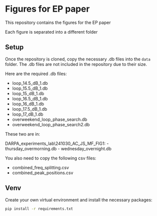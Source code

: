 # Figures for EP paper

This repository contains the figures for the EP paper

Each figure is separated into a different folder

## Setup

Once the repository is cloned, copy the necessary .db files into the `data` folder. The .db files are not included in the repository due to their size.

Here are the required .db files:

- loop_14.5_dB_1.db
- loop_15.5_dB_1.db
- loop_15_dB_1.db
- loop_16.5_dB_1.db
- loop_16_dB_1.db
- loop_17.5_dB_1.db
- loop_17_dB_1.db
- overweekend_loop_phase_search.db
- overweekend_loop_phase_search2.db

These two are in:

DARPA_experiments_lab\241030_AC_JS_MF_FIG1:
    - thursday_overmorning.db
    - wednesday_overnight.db 


You also need to copy the following csv files:

- combined_freq_splitting.csv
- combined_peak_positions.csv

## Venv

Create your own virtual environment and install the necessary packages:

```bash
pip install -r requirements.txt
```

